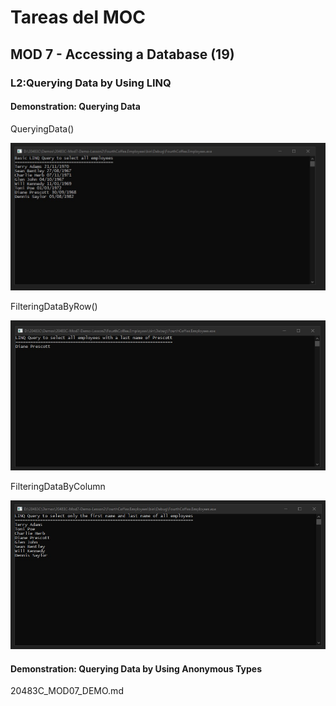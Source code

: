 # Tareas del MOC

## MOD 7 - Accessing a  Database (19)

### L2:Querying Data by  Using LINQ

#### Demonstration:  Querying Data

QueryingData()

![](.\img\Captura1.jpg)



FilteringDataByRow()

![](.\img\Captura2.jpg)



FilteringDataByColumn

![](.\img\Captura3.jpg)



#### Demonstration:  Querying Data by Using Anonymous Types

20483C_MOD07_DEMO.md